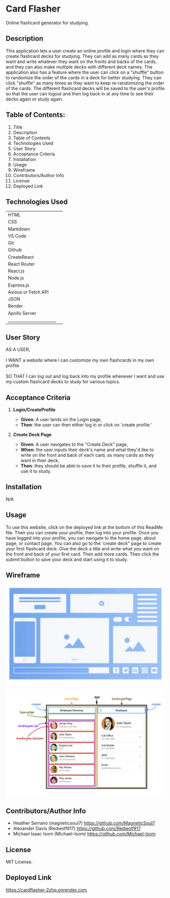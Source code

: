 # Card Flasher
Online flashcard generator for studying. 

## Description 

This application lets a user create an online profile and login where they can create flashcard decks for studying. They can add as many cards as they want and write whatever they want on the fronts and backs of the cards, and they can also make multiple decks with different deck names. The application also has a feature where the user can click on a "shuffle" button to randomize the order of the cards in a deck for better studying. They can click "shuffle" as many times as they want to keep re-randomizing the order of the cards. The different flashcard decks will be saved to the user's profile so that the user can logout and then log back in at any time to see their decks again or study again.

## Table of Contents: 

1. Title <br>
2. Description <br>
3. Table of Contents <br>
4. Technologies Used <br>
5. User Story <br>
6. Acceptance Criteria <br>
7. Installation <br>
8. Usage <br>
9. Wireframe <br>
10. Contributors/Author Info <br>
11. License <br>
12. Deployed Link <br> 

## Technologies Used

|        |  | 
| ------------- |:-------------:| 
| HTML                |  | 
| CSS                 |  | 
| Markdown            |  |
| VS Code             |  |   
| Git                 |  |  
| Github              |  |
| CreateReact         |  |
| React Router        |  |
| React.js            |  |
| Node.js             |  |
| Express.js          |  |
| Axious or Fetch API |  |
| JSON                |  |
| Render              |  |
| Apollo Server       |  |
|________________________|

## User Story 

AS A USER, 
<br>
<br>
I WANT a website where I can customize my own flashcards in my own profile
<br>
<br>
SO THAT I can log out and log back into my profile whenever I want and use my custom flashcard decks to study for various topics. 
<br>

## Acceptance Criteria

1. **Login/CreateProfile**

   - **Given**: A user lands on the Login page,
   - **Then**: the user can then either log in or click on 'create profile.'

2. **Create Deck Page**

   - **Given**: A user navigates to the "Create Deck" page,
   - **When**: the user inputs their deck's name and what they'd like to write on the front and back of each card, as many cards as they want in their deck,
   - **Then**: they should be able to save it to their profile, shuffle it, and use it to study. 

## Installation 

N/A

## Usage 

To use this website, click on the deployed link at the bottom of this ReadMe file. Then you can create your profile, then log into your profile. Once you have logged into your profile, you can navigate to the home page, about page, or contact page. You can also go to the 'create deck" page to create your first flashcard deck: Give the deck a title and write what you want on the front and back of your first card. Then add more cards. Then click the submit button to save your deck and start using it to study.

## Wireframe

![alt text](images-wireframe/wireframe1.png)

![alt text](images-wireframe/wireframe2.png)


## Contributors/Author Info

* Heather Serrano (magneticsoul7) https://github.com/MagneticSoul7 <br> 
* Alexander Davis (Redwolf917) https://github.com/Redwolf917 <br> 
* Michael Isaac Isom (Michael-Isom) https://github.com/Michael-Isom <br> 

## License

MIT License.

## Deployed Link

https://cardflasher-2zhp.onrender.com 

